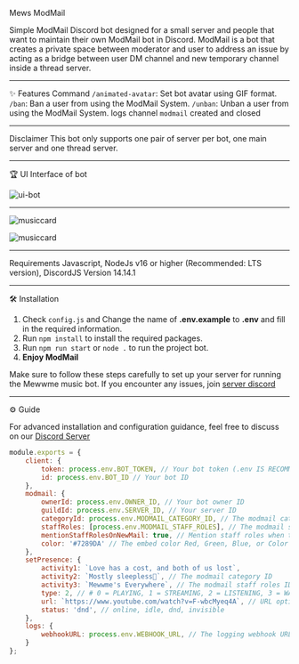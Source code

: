 Mews ModMail

Simple ModMail Discord bot designed for a small server and people that want to maintain their own ModMail bot in Discord. ModMail is a bot that creates a private space between moderator and user to address an issue by acting as a bridge between user DM channel and new temporary channel inside a thread server.

---

✨ Features Command
`/animated-avatar`: Set bot avatar using GIF format.
`/ban`: Ban a user from using the ModMail System.
`/unban`: Unban a user from using the ModMail System.
logs channel `modmail` created and closed

---

Disclaimer
This bot only supports one pair of server per bot, one main server and one thread server.

---

🏆 UI Interface of bot

![ui-bot](https://cdn.is-a.fun/bot/archive/ui.png)

---

![musiccard](https://cdn.is-a.fun/bot/archive/musiccard.png)

![musiccard](https://cdn.is-a.fun/bot/archive/card.png)

---

Requirements
Javascript,
NodeJs  v16 or higher (Recommended: LTS version),
DiscordJS Version 14.14.1

---

🛠️ Installation

1. Check `config.js` and Change the name of **.env.example** to **.env** and fill in the required information.
2. Run `npm install` to install the required packages.
3. Run `npm run start` or `node .` to run the project bot.
4. **Enjoy ModMail**

Make sure to follow these steps carefully to set up your server for running the Mewwme music bot. If you encounter any issues, join [server discord](https://discord.gg/6EXgrmtkPX)

---

⚙️ Guide

For advanced installation and configuration guidance, feel free to discuss on our [Discord Server](https://discord.gg/6EXgrmtkPX)

```javascript
module.exports = {
    client: {
        token: process.env.BOT_TOKEN, // Your bot token (.env IS RECOMMENDED) https://discord.com/developers/applications/
        id: process.env.BOT_ID // Your bot ID
    },
    modmail: {
        ownerId: process.env.OWNER_ID, // Your bot owner ID
        guildId: process.env.SERVER_ID, // Your server ID
        categoryId: process.env.MODMAIL_CATEGORY_ID, // The modmail category ID
        staffRoles: [process.env.MODMAIL_STAFF_ROLES], // The modmail staff roles IDs
        mentionStaffRolesOnNewMail: true, // Mention staff roles when there is a new mail?
        color: '#7289DA' // The embed color Red, Green, Blue, or Color Hex Color Codes
    },
    setPresence: {
        activity1: `Love has a cost, and both of us lost`,
        activity2: `Mostly sleepless🌛`, // The modmail category ID
        activity3: `Mewwme's Everywhere`, // The modmail staff roles IDs
        type: 2, // # 0 = PLAYING, 1 = STREAMING, 2 = LISTENING, 3 = WATCHING, 4 = CUSTOM. 5 = COMPETING
        url: `https://www.youtube.com/watch?v=F-wbcMyeq4A`, // URL optional, only required for certain activity types 3
        status: 'dnd', // online, idle, dnd, invisible
    },
    logs: {
        webhookURL: process.env.WEBHOOK_URL, // The logging webhook URL (OPTIONAL) (.env IS RECOMMENDED)
    }
};
```